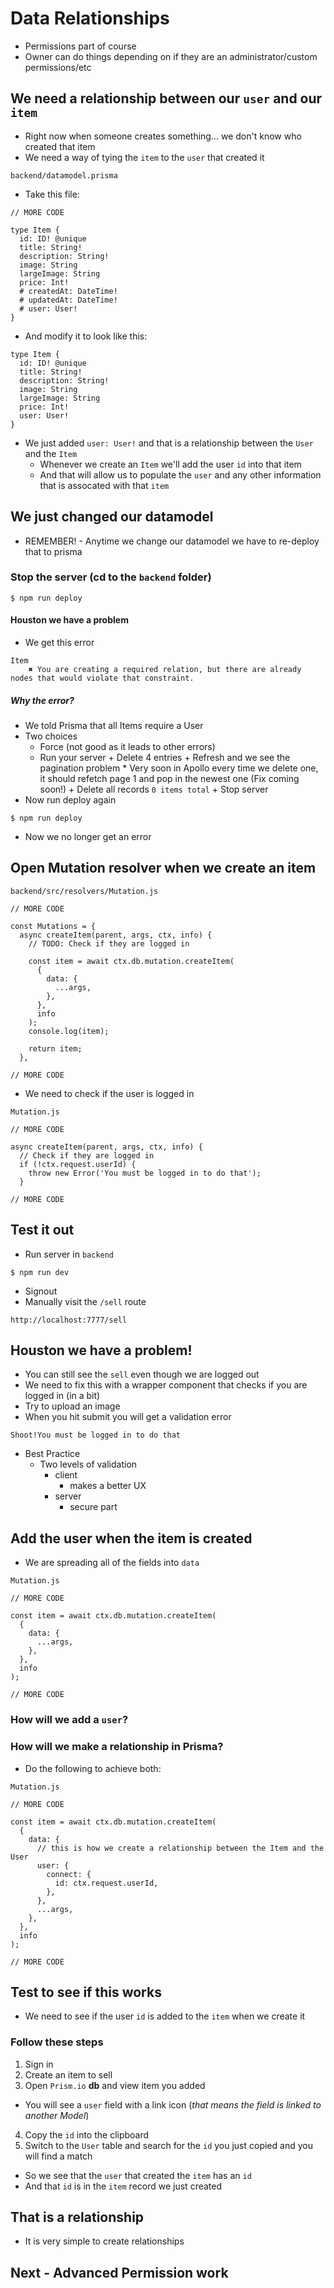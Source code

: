 # Data Relationships
* Permissions part of course
* Owner can do things depending on if they are an administrator/custom permissions/etc

## We need a relationship between our `user` and our `item`
* Right now when someone creates something... we don't know who created that item
* We need a way of tying the `item` to the `user` that created it

`backend/datamodel.prisma`

* Take this file:

```
// MORE CODE

type Item {
  id: ID! @unique
  title: String!
  description: String!
  image: String
  largeImage: String
  price: Int!
  # createdAt: DateTime!
  # updatedAt: DateTime!
  # user: User!
}
```

* And modify it to look like this:

```
type Item {
  id: ID! @unique
  title: String!
  description: String!
  image: String
  largeImage: String
  price: Int!
  user: User!
}
```

* We just added `user: User!` and that is a relationship between the `User` and the `Item`
    - Whenever we create an `Item` we'll add the user `id` into that item
    - And that will allow us to populate the `user` and any other information that is assocated with that `item`

## We just changed our datamodel
* REMEMBER! - Anytime we change our datamodel we have to re-deploy that to prisma

### Stop the server (cd to the `backend` folder)
`$ npm run deploy`

#### Houston we have a problem
* We get this error

```
Item
    ✖ You are creating a required relation, but there are already nodes that would violate that constraint.
```

##### Why the error?
* We told Prisma that all Items require a User
* Two choices
    - Force (not good as it leads to other errors)
    - Run your server
          + Delete 4 entries
          + Refresh and we see the pagination problem
            * Very soon in Apollo every time we delete one, it should refetch page 1 and pop in the newest one (Fix coming soon!)
          + Delete all records `0 items total`
          + Stop server
* Now run deploy again

`$ npm run deploy`

* Now we no longer get an error

## Open Mutation resolver when we create an item
`backend/src/resolvers/Mutation.js`

```
// MORE CODE

const Mutations = {
  async createItem(parent, args, ctx, info) {
    // TODO: Check if they are logged in

    const item = await ctx.db.mutation.createItem(
      {
        data: {
          ...args,
        },
      },
      info
    );
    console.log(item);

    return item;
  },

// MORE CODE
```

* We need to check if the user is logged in

`Mutation.js`

```
// MORE CODE

async createItem(parent, args, ctx, info) {
  // Check if they are logged in
  if (!ctx.request.userId) {
    throw new Error('You must be logged in to do that');
  }

// MORE CODE
```

## Test it out
* Run server in `backend`

`$ npm run dev`

* Signout
* Manually visit the `/sell` route

`http://localhost:7777/sell`

## Houston we have a problem!
* You can still see the `sell` even though we are logged out
* We need to fix this with a wrapper component that checks if you are logged in (in a bit)
* Try to upload an image
* When you hit submit you will get a validation error

`Shoot!You must be logged in to do that`

* Best Practice
  - Two levels of validation
    + client
      * makes a better UX
    + server
      * secure part

## Add the user when the item is created
* We are spreading all of the fields into `data`

`Mutation.js`

```
// MORE CODE

const item = await ctx.db.mutation.createItem(
  {
    data: {
      ...args,
    },
  },
  info
);

// MORE CODE
```

### How will we add a `user`?
### How will we make a relationship in Prisma?
* Do the following to achieve both:

`Mutation.js`

```
// MORE CODE

const item = await ctx.db.mutation.createItem(
  {
    data: {
      // this is how we create a relationship between the Item and the User
      user: {
        connect: {
          id: ctx.request.userId,
        },
      },
      ...args,
    },
  },
  info
);

// MORE CODE
```

## Test to see if this works
* We need to see if the user `id` is added to the `item` when we create it

### Follow these steps
1. Sign in
2. Create an item to sell
3. Open `Prism.io` **db** and view item you added
  * You will see a `user` field with a link icon (_that means the field is linked to another Model_)
4. Copy the `id` into the clipboard
5. Switch to the `User` table and search for the `id` you just copied and you will find a match
  - So we see that the `user` that created the `item` has an `id`
  - And that `id` is in the `item` record we just created

## That is a relationship
* It is very simple to create relationships

## Next - Advanced Permission work
